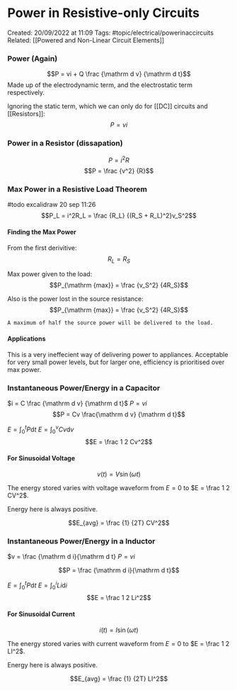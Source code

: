 # Power in Resistive-only Circuits
Created: 20/09/2022 at 11:09
Tags: #topic/electrical/powerinaccircuits
Related: [[Powered and Non-Linear Circuit Elements]]

### Power (Again)
$$P = vi + Q \frac {\mathrm d v} {\mathrm d t}$$
Made up of the electrodynamic term, and the electrostatic term respectively.

Ignoring the static term, which we can only do for [[DC]] circuits and [[Resistors]]:
$$P = vi$$


### Power in a Resistor (dissapation)
$$P = i^2R$$
$$P = \frac {v^2} {R}$$

### Max Power in a Resistive Load Theorem
#todo excalidraw 20 sep 11:26
$$P_L = i^2R_L = \frac {R_L} {(R_S + R_L)^2}v_S^2$$

#### Finding the Max Power
From the first derivitive:
$$R_L = R_S$$

Max power given to the load:
$$P_{\mathrm {max}} = \frac {v_S^2} {4R_S}$$

Also is the power lost in the source resistance:
$$P_{\mathrm {max}} = \frac {v_S^2} {4R_S}$$

```ad-info
A maximum of half the source power will be delivered to the load.
```

#### Applications
This is a very ineffecient way of delivering power to appliances.
Acceptable for very small power levels, but for larger one, efficiency is prioritised over max power.

### Instantaneous Power/Energy in a Capacitor
$i = C \frac {\mathrm d v} {\mathrm d t}$
$P = vi$
$$P = Cv \frac{\mathrm d v} {\mathrm d t}$$

$E = \int_0^t P \mathrm d t$
$E = \int_0^vCv \mathrm d v$
$$E = \frac 1 2 Cv^2$$

#### For Sinusoidal Voltage
$$v(t) = V\sin(\omega t)$$

The energy stored varies with voltage waveform from $E = 0$ to $E = \frac 1 2 CV^2$.

Energy here is always positive.

$$E_{avg} = \frac {1} {2T} CV^2$$

### Instantaneous Power/Energy in a Inductor
$v = \frac {\mathrm d i}{\mathrm d t}
$P = vi$

$$P = \frac {\mathrm d i}{\mathrm d t}$$

$E = \int_0^t P \mathrm d t$
$E = \int_0^iLi \mathrm d i$
$$E = \frac 1 2 Li^2$$

#### For Sinusoidal Current
$$i(t) = I\sin(\omega t)$$

The energy stored varies with current waveform from $E = 0$ to $E = \frac 1 2 LI^2$.

Energy here is always positive.

$$E_{avg} = \frac {1} {2T} LI^2$$
